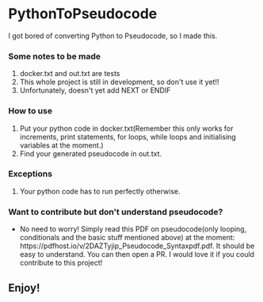# PythonToPseudocode
I got bored of converting Python to Pseudocode, so I made this.
<h3>Some notes to be made</h3>
<ol>
  <li>docker.txt and out.txt are tests</li>
  <li>This whole project is still in development, so don't use it yet!!</li>
  <li>Unfortunately, doesn't yet add NEXT or ENDIF</li>
</ol>
<h3>How to use</h3>
<ol>
   <li>Put your python code in docker.txt(Remember this only works for increments, print statements, for loops, while loops and initialising variables at the moment.)</li>
  <li>Find your generated pseudocode in out.txt. </li>
</ol>
<h3>Exceptions</h3>
<ol>
   <li>Your python code has to run perfectly otherwise.</li>
</ol>
<h3>Want to contribute but don't understand pseudocode?</h3>
<ul>
  <li>No need to worry! Simply read this PDF on pseudocode(only looping, conditionals and the basic stuff mentioned above) at the moment: https://pdfhost.io/v/2DAZTyjip_Pseudocode_Syntaxpdf.pdf. It should be easy to understand. You can then open a PR. I would love it if you could contribute to this project!</li>
</ul>
<h2>Enjoy!</h2>
